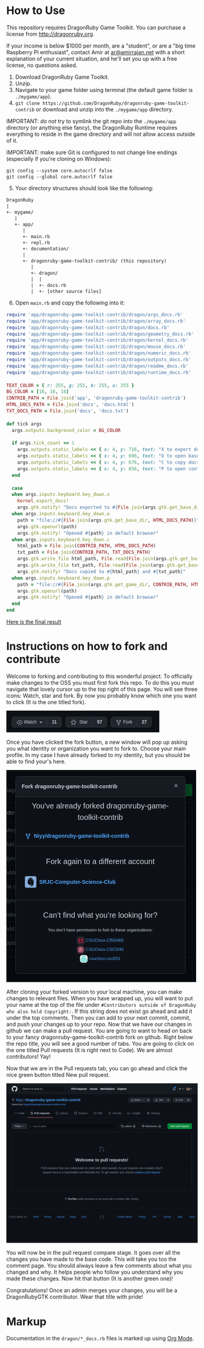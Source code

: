 # How to Use

This repository requires DragonRuby Game Toolkit. You can purchase a license from http://dragonruby.org.

If your income is below $1000 per month, are a "student", or are a "big time Raspberry PI enthusiast", contact Amir at ar@amirrajan.net with a short explanation of your current situation, and he'll set you up with a free license, no questions asked.

1. Download DragonRuby Game Toolkit.
2. Unzip.
3. Navigate to your game folder using terminal (the default game folder is `./mygame/app`).
4. `git clone https://github.com/DragonRuby/dragonruby-game-toolkit-contrib` or download and unzip into the `./mygame/app` directory. 

IMPORTANT: _do not_ try to symlink the git repo into the `./mygame/app` directory (or anything else fancy), the DragonRuby Runtime requires everything to reside in the game directory and will not allow access outside of it.

IMPORTANT: make sure Git is configured to not change line endings (especially if you're cloning on Windows):

```
git config --system core.autocrlf false
git config --global core.autocrlf false
```

5. Your directory structures should look  like the following:

```
DragonRuby
|
+- mygame/
   |
   +- app/
      |
      +- main.rb
      +- repl.rb
      +- documentation/
      |
      +- dragonruby-game-toolkit-contrib/ (this repository)
         |
         +- dragon/
         |  |
         |  +- docs.rb
         |  +- [other source files]
```

6. Open `main.rb` and copy the following into it:

```ruby
require 'app/dragonruby-game-toolkit-contrib/dragon/args_docs.rb'
require 'app/dragonruby-game-toolkit-contrib/dragon/array_docs.rb'
require 'app/dragonruby-game-toolkit-contrib/dragon/docs.rb'
require 'app/dragonruby-game-toolkit-contrib/dragon/geometry_docs.rb'
require 'app/dragonruby-game-toolkit-contrib/dragon/kernel_docs.rb'
require 'app/dragonruby-game-toolkit-contrib/dragon/mouse_docs.rb'
require 'app/dragonruby-game-toolkit-contrib/dragon/numeric_docs.rb'
require 'app/dragonruby-game-toolkit-contrib/dragon/outputs_docs.rb'
require 'app/dragonruby-game-toolkit-contrib/dragon/readme_docs.rb'
require 'app/dragonruby-game-toolkit-contrib/dragon/runtime_docs.rb'

TEXT_COLOR = { r: 255, g: 255, b: 255, a: 255 }
BG_COLOR = [16, 16, 16]
CONTRIB_PATH = File.join('app', 'dragonruby-game-toolkit-contrib')
HTML_DOCS_PATH = File.join('docs', 'docs.html')
TXT_DOCS_PATH = File.join('docs', 'docs.txt')

def tick args
  args.outputs.background_color = BG_COLOR

  if args.tick_count == 1
    args.outputs.static_labels << { x: 4, y: 716, text: "X to export docs" }.merge(TEXT_COLOR)
    args.outputs.static_labels << { x: 4, y: 696, text: "O to open base docs" }.merge(TEXT_COLOR)
    args.outputs.static_labels << { x: 4, y: 676, text: "C to copy docs from base to contrib" }.merge(TEXT_COLOR)
    args.outputs.static_labels << { x: 4, y: 656, text: "P to open contrib docs" }.merge(TEXT_COLOR)
  end

  case
  when args.inputs.keyboard.key_down.x
    Kernel.export_docs!
    args.gtk.notify! "Docs exported to #{File.join(args.gtk.get_base_dir, HTML_DOCS_PATH)}"
  when args.inputs.keyboard.key_down.o
    path = "file://#{File.join(args.gtk.get_base_dir, HTML_DOCS_PATH)}"
    args.gtk.openurl(path)
    args.gtk.notify! "Opened #{path} in default browser"
  when args.inputs.keyboard.key_down.c
    html_path = File.join(CONTRIB_PATH, HTML_DOCS_PATH)
    txt_path = File.join(CONTRIB_PATH, TXT_DOCS_PATH)
    args.gtk.write_file html_path, File.read(File.join(args.gtk.get_base_dir, HTML_DOCS_PATH))
    args.gtk.write_file txt_path, File.read(File.join(args.gtk.get_base_dir, TXT_DOCS_PATH))
    args.gtk.notify! "Docs copied to #{html_path} and #{txt_path}"
  when args.inputs.keyboard.key_down.p
    path = "file://#{File.join(args.gtk.get_game_dir, CONTRIB_PATH, HTML_DOCS_PATH)}"
    args.gtk.openurl(path)
    args.gtk.notify! "Opened #{path} in default browser"
  end
end
```

[Here is the final result](final-result.mp4)

# Instructions on how to fork and contribute

Welcome to forking and contributing to this wonderful project. To officially make changes to the OSS you must first fork this repo. To do this you must navigate that lovely cursor up to the top right of this page. You will see three icons: Watch, star and fork. By now you probably know which one you want to click (It is the one titled fork).
 
![](readme_resources/fork_button.png)
 
Once you have clicked the fork button, a new window will pop up asking you what identity or organization you want to fork to. Choose your main profile. In my case I have already forked to my identity, but you should be able to find your's here.
 
![](readme_resources/where_to_fork.png)
 
After cloning your forked version to your local machine, you can make changes to relevant files. When you have wrapped up, you will want to put your name at the top of the file under `#Contributors outside of DragonRuby who also hold Copyright:`. If this string does not exist go ahead and add it under the top comments. Then you can add to your next commit, commit, and push your changes up to your repo. Now that we have our changes in github we can make a pull request. You are going to want to head on back to your fancy dragonruby-game-toolkit-contrib fork on github. Right below the repo title, you will see a good number of tabs. You are going to click on the one titled Pull requests (It is right next to Code). We are almost contributors! Yay!
 
Now that we are in the Pull requests tab, you can go ahead and click the nice green button titled New pull request.

![](readme_resources/pull_request_page.png)
 
You will now be in the pull request compare stage. It goes over all the changes you have made to the base code. This will take you too the comment page. You should always leave a few comments about what you changed and why. It helps people who follow you understand why you made these changes. Now hit that button (It is another green one)!
 
Congratulations! Once an admin merges your changes, you will be a DragonRubyGTK contributor. Wear that title with pride!

# Markup

Documentation in the `dragon/*_docs.rb` files is marked up using [Org Mode](https://orgmode.org/).
